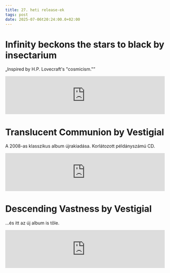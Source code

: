 ```yaml
---
title: 27. heti release-ek
tags: post
date: 2025-07-06t20:24:00.0+02:00
---
```


# Infinity beckons the stars to black by insectarium

„Inspired by H.P. Lovecraft's "cosmicism."”

<iframe style="border: 0; width: 100%; height: 120px;" src="https://bandcamp.com/EmbeddedPlayer/album=3966608723/size=large/bgcol=ffffff/linkcol=0687f5/tracklist=false/artwork=small/transparent=true/"></iframe>

# Translucent Communion by Vestigial

A 2008-as klasszikus album újrakiadása. Korlátozott példányszámú CD.

<iframe style="border: 0; width: 100%; height: 120px;" src="https://bandcamp.com/EmbeddedPlayer/album=900881849/size=large/bgcol=ffffff/linkcol=0687f5/tracklist=false/artwork=small/transparent=true/"></iframe>

# Descending Vastness by Vestigial

…és itt az új album is tőle.

<iframe style="border: 0; width: 100%; height: 120px;" src="https://bandcamp.com/EmbeddedPlayer/album=924031880/size=large/bgcol=ffffff/linkcol=0687f5/tracklist=false/artwork=small/transparent=true/"></iframe>